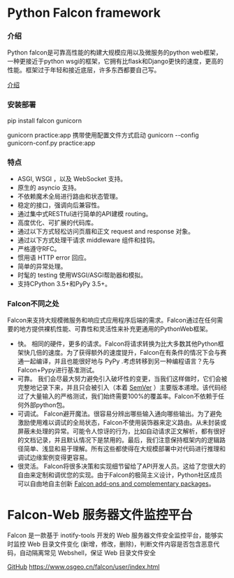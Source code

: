 # Python Falcon framework
### 介绍
Python falcon是可靠高性能的构建大规模应用以及微服务的python web框架，一种更接近于python wsgi的框架，它拥有比flask和Django更快的速度，更高的性能。框架过于年轻和接近底层，许多东西都要自己写。

[介绍](http://falconframework.org/)


### 安装部署
pip install falcon gunicorn

gunicorn practice:app
携带使用配置文件方式启动
gunicorn --config gunicorn-conf.py practice:app


### 特点
* ASGI, WSGI ，以及 WebSocket 支持。
* 原生的 asyncio 支持。
* 不依赖魔术全局进行路由和状态管理。
* 稳定的接口，强调向后兼容性。
* 通过集中式RESTful进行简单的API建模 routing。
* 高度优化、可扩展的代码库。
* 通过以下方式轻松访问页眉和正文 request and response 对象。
* 通过以下方式处理干请求 middleware 组件和挂钩。
* 严格遵守RFC。
* 惯用语 HTTP error 回应。
* 简单的异常处理。
* 时髦的 testing 使用WSGI/ASGI帮助器和模拟。
* 支持CPython 3.5+和PyPy 3.5+。

### Falcon不同之处
Falcon来支持大规模微服务和响应式应用程序后端的需求。Falcon通过在任何需要的地方提供裸机性能、可靠性和灵活性来补充更通用的PythonWeb框架。

* 快。 相同的硬件，更多的请求。Falcon将请求转换为比大多数其他Python框架快几倍的速度。为了获得额外的速度提升，Falcon在有条件的情况下会与赛通一起编译，并且也能很好地与 PyPy .考虑转移到另一种编程语言？先与Falcon+Pypy进行基准测试。
* 可靠。 我们会尽最大努力避免引入破坏性的变更，当我们这样做时，它们会被完整地记录下来，并且只会被引入（本着 [SemVer](https://semver.org/) ）主要版本递增。该代码经过了大量输入的严格测试，我们始终需要100%的覆盖率。Falcon不依赖于任何外部python包。
* 可调试。 Falcon避开魔法。很容易分辨出哪些输入通向哪些输出。为了避免激励使用难以调试的全局状态，Falcon不使用装饰器来定义路由。从未封装或屏蔽未处理的异常。可能令人惊讶的行为，比如自动请求正文解析，都有很好的文档记录，并且默认情况下是禁用的。最后，我们注意保持框架内的逻辑路径简单、浅显和易于理解。所有这些都使得在大规模部署中对代码进行推理和调试边缘案例变得更容易。
* 很灵活。 Falcon将很多决策和实现细节留给了API开发人员。这给了您很大的自由来定制和调优您的实现。由于Falcon的极简主义设计，Python社区成员可以自由地自主创新 [Falcon add-ons and complementary packages](https://github.com/falconry/falcon/wiki)。




Falcon-Web 服务器文件监控平台
============================
Falcon 是一款基于 inotify-tools 开发的 Web 服务器文件安全监控平台，能够实时监控 Web 目录文件变化 (新增，修改，删除)，判断文件内容是否包含恶意代码，自动隔离常见 Webshell，保证 Web 目录文件安全

[GitHub](https://github.com/secrule/falcon)
https://www.osgeo.cn/falcon/user/index.html